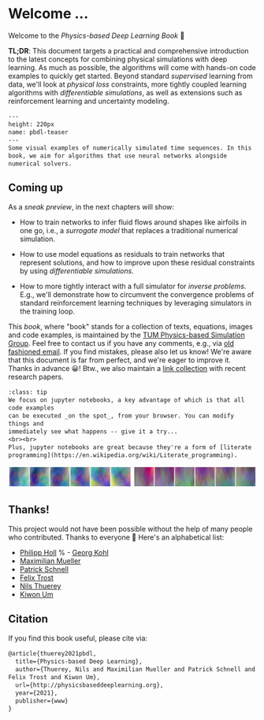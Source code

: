 Welcome ... 
============================

Welcome to the _Physics-based Deep Learning Book_ 👋

**TL;DR**: 
This document targets a practical and comprehensive introduction to the latest concepts
for combining physical simulations with deep learning.
As much as possible, the algorithms will come with hands-on code examples to quickly get started.
Beyond standard _supervised_ learning from data, we'll look at _physical loss_ constraints, 
more tightly coupled learning algorithms with _differentiable simulations_, as well as extensions such
as reinforcement learning and uncertainty modeling.


```{figure} resources/teaser.jpg
---
height: 220px
name: pbdl-teaser
---
Some visual examples of numerically simulated time sequences. In this book, we aim for algorithms that use neural networks alongside numerical solvers.
```

## Coming up

As a _sneak preview_, in the next chapters will show:

- How to train networks to infer fluid flows around shapes like airfoils in one go, i.e., a _surrogate model_ that replaces a traditional numerical simulation.

- How to use model equations as residuals to train networks that represent solutions, and how to improve upon these residual constraints by using _differentiable simulations_.

- How to more tightly interact with a full simulator for _inverse problems_. E.g., we'll demonstrate how to circumvent the convergence problems of standard reinforcement learning techniques by leveraging simulators in the training loop.

This _book_, where "book" stands for a collection of texts, equations, images and code examples,
is maintained by the
[TUM Physics-based Simulation Group](https://ge.in.tum.de). Feel free to contact us 
if you have any comments, e.g., via [old fashioned email](mailto:i15ge@cs.tum.edu).
If you find mistakes, please also let us know! We're aware that this document is far from perfect,
and we're eager to improve it. Thanks in advance 😀! Btw., we also maintain a [link collection](https://github.com/thunil/Physics-Based-Deep-Learning) with recent research papers.

```{admonition} Executable code, right here, right now
:class: tip
We focus on jupyter notebooks, a key advantage of which is that all code examples
can be executed _on the spot_, from your browser. You can modify things and 
immediately see what happens -- give it a try...
<br><br>
Plus, jupyter notebooks are great because they're a form of [literate programming](https://en.wikipedia.org/wiki/Literate_programming).
```


![Divider](resources/divider3.jpg)


## Thanks!

This project would not have been possible without the help of many people who contributed. Thanks to everyone 🙏 Here's an alphabetical list:

- [Philipp Holl](https://ge.in.tum.de/about/)
% - [Georg Kohl](https://ge.in.tum.de/about/georg-kohl/)
- [Maximilian Mueller](https://ge.in.tum.de/)
- [Patrick Schnell](https://ge.in.tum.de/about/patrick-schnell/)
- [Felix Trost](https://ge.in.tum.de/)
- [Nils Thuerey](https://ge.in.tum.de/about/n-thuerey/)
- [Kiwon Um](https://ge.in.tum.de/about/kiwon/)

## Citation

If you find this book useful, please cite via:
```
@article{thuerey2021pbdl,
  title={Physics-based Deep Learning},
  author={Thuerey, Nils and Maximilian Mueller and Patrick Schnell and Felix Trost and Kiwon Um},
  url={http://physicsbaseddeeplearning.org},
  year={2021},
  publisher={www}
}
```
